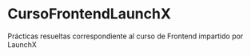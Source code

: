 # CursoFrontendLaunchX
Prácticas resueltas correspondiente al curso de Frontend impartido por LaunchX
